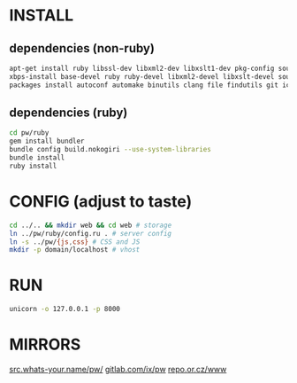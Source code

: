 # INSTALL
## dependencies (non-ruby)
``` sh
apt-get install ruby libssl-dev libxml2-dev libxslt1-dev pkg-config source-highlight python-pygments # http://www.debian.org/
xbps-install base-devel ruby ruby-devel libxml2-devel libxslt-devel source-highlight python-Pygments # http://www.voidlinux.eu/
packages install autoconf automake binutils clang file findutils git iconv pkg-config ruby ruby-dev libxslt-dev # https://termux.com/
```
## dependencies (ruby)
``` sh
cd pw/ruby
gem install bundler
bundle config build.nokogiri --use-system-libraries
bundle install
ruby install
```
# CONFIG (adjust to taste)
``` sh
cd ../.. && mkdir web && cd web # storage
ln ../pw/ruby/config.ru . # server config
ln -s ../pw/{js,css} # CSS and JS
mkdir -p domain/localhost # vhost
```
# RUN
``` sh
unicorn -o 127.0.0.1 -p 8000
```
# MIRRORS
[src.whats-your.name/pw/](http://src.whats-your.name/pw/)
[gitlab.com/ix/pw](https://gitlab.com/ix/pw)
[repo.or.cz/www](http://repo.or.cz/www)
